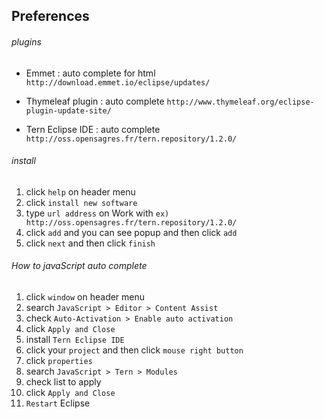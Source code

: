 ## Preferences
  
###### plugins
- Emmet : auto complete for html `http://download.emmet.io/eclipse/updates/`
  
- Thymeleaf plugin : auto complete `http://www.thymeleaf.org/eclipse-plugin-update-site/`
  
- Tern Eclipse IDE : auto complete `http://oss.opensagres.fr/tern.repository/1.2.0/`

###### install
1. click `help` on header menu
2. click `install new software`
3. type `url address` on Work with `ex) http://oss.opensagres.fr/tern.repository/1.2.0/`
4. click `add` and you can see popup and then click `add`
5. click `next` and then click `finish`
  
###### How to javaScript auto complete
1. click `window` on header menu
2. search `JavaScript > Editor > Content Assist`
3. check `Auto-Activation > Enable auto activation`
4. click `Apply and Close`
5. install `Tern Eclipse IDE`
6. click your `project` and then click `mouse right button`
7. click `properties`
8. search `JavaScript > Tern > Modules`
9. check list to apply
10. click `Apply and Close`
11. `Restart` Eclipse

